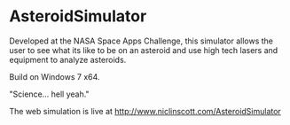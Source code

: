 AsteroidSimulator
=================
Developed at the NASA Space Apps Challenge,
 this simulator allows the user to see what its
 like to be on an asteroid and use high tech lasers and
equipment to analyze asteroids. 

Build on Windows 7 x64.

"Science... hell yeah."

The web simulation is live at http://www.niclinscott.com/AsteroidSimulator
